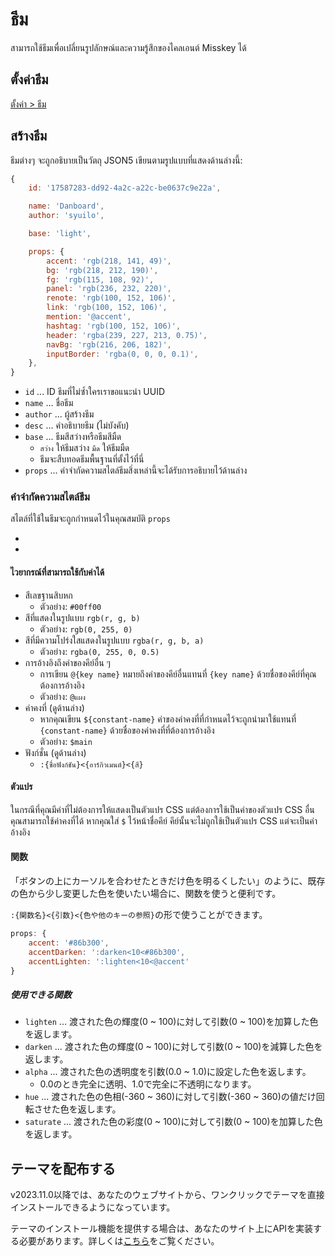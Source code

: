 # ธีม

สามารถใช้ธีมเพื่อเปลี่ยนรูปลักษณ์และความรู้สึกของไคลเอนต์ Misskey ได้

## ตั้งค่าธีม

[ตั้งค่า > ธีม](x-mi-web://settings/theme)

## สร้างธีม

ธีมต่างๆ จะถูกอธิบายเป็นวัตถุ JSON5 เขียนตามรูปแบบที่แสดงด้านล่างนี้:

```js
{
	id: '17587283-dd92-4a2c-a22c-be0637c9e22a',

	name: 'Danboard',
	author: 'syuilo',

	base: 'light',

	props: {
		accent: 'rgb(218, 141, 49)',
		bg: 'rgb(218, 212, 190)',
		fg: 'rgb(115, 108, 92)',
		panel: 'rgb(236, 232, 220)',
		renote: 'rgb(100, 152, 106)',
		link: 'rgb(100, 152, 106)',
		mention: '@accent',
		hashtag: 'rgb(100, 152, 106)',
		header: 'rgba(239, 227, 213, 0.75)',
		navBg: 'rgb(216, 206, 182)',
		inputBorder: 'rgba(0, 0, 0, 0.1)',
	},
}

```

- `id` ... ID ธีมที่ไม่ซ้ำใครเราขอแนะนำ UUID
- `name` ... ชื่อธีม
- `author` ... ผู้สร้างธีม
- `desc` ... คำอธิบายธีม (ไม่บังคับ)
- `base` ... ธีมสีสว่างหรือธีมสีมืด
    - `สว่าง` ให้ธีมสว่าง `มืด` ให้ธีมมืด
    - ธีมจะสืบทอดธีมพื้นฐานที่ตั้งไว้ที่นี่
- `props` ... คำจำกัดความสไตล์ธีมสิ่งเหล่านี้จะได้รับการอธิบายไว้ด้านล่าง

### คำจำกัดความสไตล์ธีม

สไตล์ที่ใช้ในธีมจะถูกกำหนดไว้ในคุณสมบัติ `props`

- [_light.json5]: https://github.com/misskey-dev/misskey/blob/develop/packages/frontend/src/themes/_light.json5
- [_dark.json5]: https://github.com/misskey-dev/misskey/blob/develop/packages/frontend/src/themes/_dark.json5

#### ไวยากรณ์ที่สามารถใช้กับค่าได้

- สีเลขฐานสิบหก
    - ตัวอย่าง: `#00ff00`
- สีที่แสดงในรูปแบบ `rgb(r, g, b)`
    - ตัวอย่าง: `rgb(0, 255, 0)`
- สีที่มีความโปร่งใสแสดงในรูปแบบ `rgba(r, g, b, a)`
    - ตัวอย่าง: `rgba(0, 255, 0, 0.5)`
- การอ้างอิงถึงค่าของคีย์อื่น ๆ
    - การเขียน `@{key name}` หมายถึงค่าของคีย์อื่นแทนที่ `{key name}` ด้วยชื่อของคีย์ที่คุณต้องการอ้างอิง
    - ตัวอย่าง: `@แผง`
- ค่าคงที่ (ดูด้านล่าง)
    - หากคุณเขียน `${constant-name}` ค่าของค่าคงที่ที่กำหนดไว้จะถูกนำมาใช้แทนที่ `{constant-name}` ด้วยชื่อของค่าคงที่ที่ต้องการอ้างอิง
    - ตัวอย่าง: `$main`
- ฟังก์ชั่น (ดูด้านล่าง)
    - `:{ชื่อฟังก์ชัน}<{อาร์กิวเมนต์}<{สี}`

#### ตัวแปร

ในกรณีที่คุณมีค่าที่ไม่ต้องการให้แสดงเป็นตัวแปร CSS แต่ต้องการใช้เป็นค่าของตัวแปร CSS อื่น คุณสามารถใช้ค่าคงที่ได้
หากคุณใส่ `$` ไว้หน้าชื่อคีย์ คีย์นั้นจะไม่ถูกใช้เป็นตัวแปร CSS แต่จะเป็นค่าอ้างอิง

#### 関数

「ボタンの上にカーソルを合わせたときだけ色を明るくしたい」のように、既存の色から少し変更した色を使いたい場合に、関数を使うと便利です。

`:{関数名}<{引数}<{色や他のキーの参照}`の形で使うことができます。

```js
props: {
	accent: '#86b300',
	accentDarken: ':darken<10<#86b300',
	accentLighten: ':lighten<10<@accent'
}
```

##### 使用できる関数

- `lighten` ... 渡された色の輝度(0 ~ 100)に対して引数(0 ~ 100)を加算した色を返します。
- `darken` ... 渡された色の輝度(0 ~ 100)に対して引数(0 ~ 100)を減算した色を返します。
- `alpha` ... 渡された色の透明度を引数(0.0 ~ 1.0)に設定した色を返します。
    - 0.0のとき完全に透明、1.0で完全に不透明になります。
- `hue` ... 渡された色の色相(-360 ~ 360)に対して引数(-360 ~ 360)の値だけ回転させた色を返します。
- `saturate` ... 渡された色の彩度(0 ~ 100)に対して引数(0 ~ 100)を加算した色を返します。

## テーマを配布する

v2023.11.0以降では、あなたのウェブサイトから、ワンクリックでテーマを直接インストールできるようになっています。

テーマのインストール機能を提供する場合は、あなたのサイト上にAPIを実装する必要があります。詳しくは[こちら](../../for-developers/publish-on-your-website/)をご覧ください。
